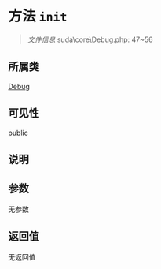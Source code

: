# 方法 `init`

> *文件信息* suda\core\Debug.php: 47~56

## 所属类 

[Debug](../Debug.md)

## 可见性

public

## 说明



## 参数


无参数


## 返回值

无返回值
